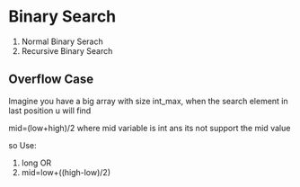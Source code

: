 # Binary Search

1. Normal Binary Serach
2. Recursive Binary Search

## Overflow Case

Imagine you have a big array with size int_max, when the search element in last position u will find

mid=(low+high)/2 where mid variable is int ans its not support the mid value

so Use: 

1. long OR
2. mid=low+((high-low)/2)
